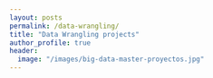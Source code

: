 ```yaml
---
layout: posts
permalink: /data-wrangling/
title: "Data Wrangling projects"
author_profile: true
header:
  image: "/images/big-data-master-proyectos.jpg"
---
```



